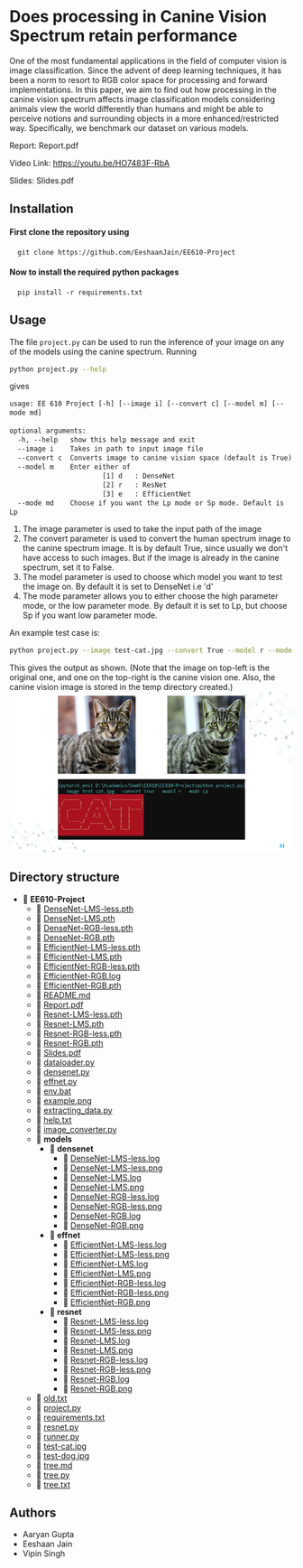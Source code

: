 # Does processing in Canine Vision Spectrum retain performance

One  of  the  most  fundamental  applications  in  the  field  of computer  vision  is  image  classification. Since the advent of deep learning techniques, it has been a norm to resort to RGB color space for processing and forward implementations. In this paper, we aim to find out how processing in the canine vision spectrum affects image classification models considering animals view the world differently than humans and might be able to perceive notions and surrounding objects in a more enhanced/restricted way. Specifically, we benchmark our dataset on various models.

Report: Report.pdf

Video Link: https://youtu.be/HO7483F-RbA

Slides: Slides.pdf

## Installation

#### First clone the repository using

```http
  git clone https://github.com/EeshaanJain/EE610-Project
```
#### Now to install the required python packages

```http
  pip install -r requirements.txt
```

## Usage
The file `project.py` can be used to run the inference of your image on any of the models using the canine spectrum. Running 
```bash
python project.py --help 
```
gives
```
usage: EE 610 Project [-h] [--image i] [--convert c] [--model m] [--mode md]

optional arguments:
  -h, --help   show this help message and exit
  --image i    Takes in path to input image file
  --convert c  Converts image to canine vision space (default is True)
  --model m    Enter either of
                       [1] d   : DenseNet
                       [2] r   : ResNet
                       [3] e   : EfficientNet
  --mode md    Choose if you want the Lp mode or Sp mode. Default is Lp
```
1. The image parameter is used to take the input path of the image
2. The convert parameter is used to convert the human spectrum image to the canine spectrum image. It is by default True, since usually we don't have access to such images. But if the image is already in the canine spectrum, set it to False.
3. The model parameter is used to choose which model you want to test the image on. By default it is set to DenseNet i.e 'd'
4. The mode parameter allows you to either choose the high parameter mode, or the low parameter mode. By default it is set to Lp, but choose Sp if you want low parameter mode.

An example test case is:
```bash
python project.py --image test-cat.jpg --convert True --model r --mode Lp 
```

This gives the output as shown. (Note that the image on top-left is the original one, and one on the top-right is the canine vision one. Also, the canine vision image is stored in the temp directory created.)
![slide 21](example.png)

## Directory structure
- 📂 __EE610\-Project__
   - 📄 [DenseNet\-LMS\-less.pth](DenseNet-LMS-less.pth)
   - 📄 [DenseNet\-LMS.pth](DenseNet-LMS.pth)
   - 📄 [DenseNet\-RGB\-less.pth](DenseNet-RGB-less.pth)
   - 📄 [DenseNet\-RGB.pth](DenseNet-RGB.pth)
   - 📄 [EfficientNet\-LMS\-less.pth](EfficientNet-LMS-less.pth)
   - 📄 [EfficientNet\-LMS.pth](EfficientNet-LMS.pth)
   - 📄 [EfficientNet\-RGB\-less.pth](EfficientNet-RGB-less.pth)
   - 📄 [EfficientNet\-RGB.log](EfficientNet-RGB.log)
   - 📄 [EfficientNet\-RGB.pth](EfficientNet-RGB.pth)
   - 📄 [README.md](README.md)
   - 📄 [Report.pdf](Report.pdf)
   - 📄 [Resnet\-LMS\-less.pth](Resnet-LMS-less.pth)
   - 📄 [Resnet\-LMS.pth](Resnet-LMS.pth)
   - 📄 [Resnet\-RGB\-less.pth](Resnet-RGB-less.pth)
   - 📄 [Resnet\-RGB.pth](Resnet-RGB.pth)
   - 📄 [Slides.pdf](Slides.pdf)
   - 📄 [dataloader.py](dataloader.py)
   - 📄 [densenet.py](densenet.py)
   - 📄 [effnet.py](effnet.py)
   - 📄 [env.bat](env.bat)
   - 📄 [example.png](example.png)
   - 📄 [extracting\_data.py](extracting_data.py)
   - 📄 [help.txt](help.txt)
   - 📄 [image\_converter.py](image_converter.py)
   - 📂 __models__
     - 📂 __densenet__
       - 📄 [DenseNet\-LMS\-less.log](models/densenet/DenseNet-LMS-less.log)
       - 📄 [DenseNet\-LMS\-less.png](models/densenet/DenseNet-LMS-less.png)
       - 📄 [DenseNet\-LMS.log](models/densenet/DenseNet-LMS.log)
       - 📄 [DenseNet\-LMS.png](models/densenet/DenseNet-LMS.png)
       - 📄 [DenseNet\-RGB\-less.log](models/densenet/DenseNet-RGB-less.log)
       - 📄 [DenseNet\-RGB\-less.png](models/densenet/DenseNet-RGB-less.png)
       - 📄 [DenseNet\-RGB.log](models/densenet/DenseNet-RGB.log)
       - 📄 [DenseNet\-RGB.png](models/densenet/DenseNet-RGB.png)
     - 📂 __effnet__
       - 📄 [EfficientNet\-LMS\-less.log](models/effnet/EfficientNet-LMS-less.log)
       - 📄 [EfficientNet\-LMS\-less.png](models/effnet/EfficientNet-LMS-less.png)
       - 📄 [EfficientNet\-LMS.log](models/effnet/EfficientNet-LMS.log)
       - 📄 [EfficientNet\-LMS.png](models/effnet/EfficientNet-LMS.png)
       - 📄 [EfficientNet\-RGB\-less.log](models/effnet/EfficientNet-RGB-less.log)
       - 📄 [EfficientNet\-RGB\-less.png](models/effnet/EfficientNet-RGB-less.png)
       - 📄 [EfficientNet\-RGB.png](models/effnet/EfficientNet-RGB.png)
     - 📂 __resnet__
       - 📄 [Resnet\-LMS\-less.log](models/resnet/Resnet-LMS-less.log)
       - 📄 [Resnet\-LMS\-less.png](models/resnet/Resnet-LMS-less.png)
       - 📄 [Resnet\-LMS.log](models/resnet/Resnet-LMS.log)
       - 📄 [Resnet\-LMS.png](models/resnet/Resnet-LMS.png)
       - 📄 [Resnet\-RGB\-less.log](models/resnet/Resnet-RGB-less.log)
       - 📄 [Resnet\-RGB\-less.png](models/resnet/Resnet-RGB-less.png)
       - 📄 [Resnet\-RGB.log](models/resnet/Resnet-RGB.log)
       - 📄 [Resnet\-RGB.png](models/resnet/Resnet-RGB.png)
   - 📄 [old.txt](old.txt)
   - 📄 [project.py](project.py)
   - 📄 [requirements.txt](requirements.txt)
   - 📄 [resnet.py](resnet.py)
   - 📄 [runner.py](runner.py)
   - 📄 [test\-cat.jpg](test-cat.jpg)
   - 📄 [test\-dog.jpg](test-dog.jpg)
   - 📄 [tree.md](tree.md)
   - 📄 [tree.py](tree.py)
   - 📄 [tree.txt](tree.txt)

        
## Authors

- Aaryan Gupta
- Eeshaan Jain
- Vipin Singh
